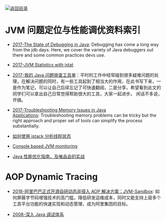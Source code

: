 [![返回目录](https://user-images.githubusercontent.com/5803001/38079637-ff0abcf0-3371-11e8-9b76-ad651620afc7.jpg)](https://github.com/wxyyxc1992/Awesome-Links)

# JVM 问题定位与性能调优资料索引

* [2017-The State of Debugging in Java](https://dzone.com/articles/the-state-of-debugging-in-java): Debugging has come a long way from the jdb days. Here, we cover the variety of Java debuggers out there and some common practices devs use.

* [2017-JVM Statistics with jstat](https://www.javacodegeeks.com/2017/05/jvm-statistics-jstat.html)

* [2017-我的 Java 问题排查工具单](https://yq.aliyun.com/articles/69520)：平时的工作中经常碰到很多疑难问题的处理，在解决问题的同时，有一些工具起到了相当大的作用，在此书写下来，一是作为笔记，可以让自己后续忘记了可快速翻阅，二是分享，希望看到此文的同学们可以拿出自己日常觉得帮助很大的工具，大家一起进步。 闲话不多说，开搞。

* [2017-Troubleshooting Memory Issues in Java Applications](https://parg.co/bsr): Troubleshooting memory problems can be tricky but the right approach and proper set of tools can simplify the process substantially.

* [如何使用 jstack 分析线程状态](http://www.jianshu.com/p/6690f7e92f27)

* [Console based JVM monitoring](https://github.com/ajermakovics/jvm-mon)

* [Java 性能优化指南，及唯品会的实战](http://www.tuicool.com/articles/r2eeimI)

# AOP Dynamic Tracing

* [2018-阿里巴巴正式开源自研动态非侵入 AOP 解决方案：JVM-Sandbox](https://mp.weixin.qq.com/s/Nn7Yl6UzRpWnSleKUss8Sw): 如何屏蔽字节码增强技术的高门槛，降低研发运维成本，同时又能支持上层多个工具平台功能的快速实现和动态管理，成为阿里集团的目标。

- [2008-深入 Java 调试体系](https://www.ibm.com/developerworks/cn/java/j-lo-jpda1/)

